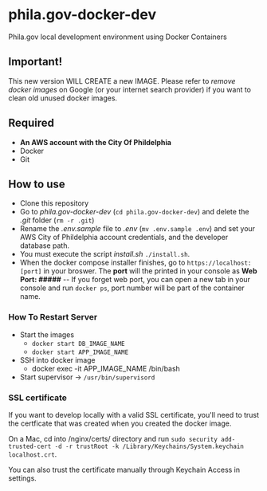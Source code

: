 # phila.gov-docker-dev
Phila.gov local development environment using Docker Containers

## Important!
This new version WILL CREATE a new IMAGE. Please refer to _remove docker images_ on Google (or your internet search provider) if you want to clean old unused docker images.


## Required
- **An AWS account with the City Of Phildelphia**
- Docker
- Git

## How to use
- Clone this repository
- Go to _phila.gov-docker-dev_ (`cd phila.gov-docker-dev`) and delete the _.git_ folder (`rm -r .git`)
- Rename the _.env.sample_ file to _.env_ (`mv .env.sample .env`) and set your AWS City of Phildelphia account credentials, and the developer database path.
- You must execute the script *install.sh* `./install.sh`.
- When the docker compose installer finishes, go to `https://localhost:[port]` in your broswer. The **port** will the printed in your console as **Web Port: #####**
-- If you forget web port, you can open a new tab in your console and run `docker ps`, port number will be part of the container name.

### How To Restart Server
- Start the images
  - ``docker start DB_IMAGE_NAME``
  - ``docker start APP_IMAGE_NAME``
- SSH into docker image
  - docker exec -it APP_IMAGE_NAME /bin/bash
- Start supervisor -> ``/usr/bin/supervisord``

### SSL certificate
If you want to develop locally with a valid SSL certificate, you'll need to trust the certficate that was created when you created the docker image.

On a Mac, cd into /nginx/certs/ directory and run `sudo security add-trusted-cert -d -r trustRoot -k /Library/Keychains/System.keychain localhost.crt`. 

You can also trust the certificate manually through Keychain Access in settings.
